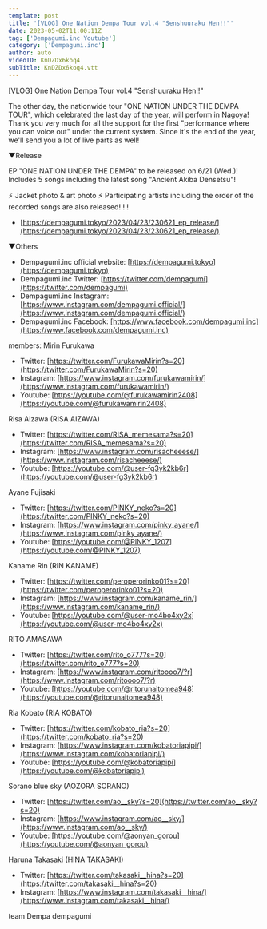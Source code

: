 ```yaml
---
template: post
title: '[VLOG] One Nation Dempa Tour vol.4 "Senshuuraku Hen!!"'
date: 2023-05-02T11:00:11Z
tag: ['Dempagumi.inc Youtube']
category: ['Dempagumi.inc']
author: auto 
videoID: KnDZDx6koq4
subTitle: KnDZDx6koq4.vtt
---
```

[VLOG] One Nation Dempa Tour vol.4 "Senshuuraku Hen!!"

The other day, the nationwide tour "ONE NATION UNDER THE DEMPA TOUR", which celebrated the last day of the year, will perform in Nagoya!
Thank you very much for all the support for the first "performance where you can voice out" under the current system.
Since it's the end of the year, we'll send you a lot of live parts as well!


▼Release

EP "ONE NATION UNDER THE DEMPA" to be released on 6/21 (Wed.)!
Includes 5 songs including the latest song "Ancient Akiba Densetsu"!

⚡️ Jacket photo & art photo
⚡️ Participating artists including the order of the recorded songs are also released! ! !
- [https://dempagumi.tokyo/2023/04/23/230621_ep_release/](https://dempagumi.tokyo/2023/04/23/230621_ep_release/)


▼Others

- Dempagumi.inc official website: [https://dempagumi.tokyo](https://dempagumi.tokyo)
- Dempagumi.inc Twitter: [https://twitter.com/dempagumi](https://twitter.com/dempagumi)
- Dempagumi.inc Instagram: [https://www.instagram.com/dempagumi.official/](https://www.instagram.com/dempagumi.official/)
- Dempagumi.inc Facebook: [https://www.facebook.com/dempagumi.inc](https://www.facebook.com/dempagumi.inc)


members:
Mirin Furukawa

- Twitter: [https://twitter.com/FurukawaMirin?s=20](https://twitter.com/FurukawaMirin?s=20)
- Instagram: [https://www.instagram.com/furukawamirin/](https://www.instagram.com/furukawamirin/)
- Youtube: [https://youtube.com/@furukawamirin2408](https://youtube.com/@furukawamirin2408)

Risa Aizawa (RISA AIZAWA)

- Twitter: [https://twitter.com/RISA_memesama?s=20](https://twitter.com/RISA_memesama?s=20)
- Instagram: [https://www.instagram.com/risacheeese/](https://www.instagram.com/risacheeese/)
- Youtube: [https://youtube.com/@user-fg3yk2kb6r](https://youtube.com/@user-fg3yk2kb6r)

Ayane Fujisaki

- Twitter: [https://twitter.com/PINKY_neko?s=20](https://twitter.com/PINKY_neko?s=20)
- Instagram: [https://www.instagram.com/pinky_ayane/](https://www.instagram.com/pinky_ayane/)
- Youtube: [https://youtube.com/@PINKY_1207](https://youtube.com/@PINKY_1207)

Kaname Rin (RIN KANAME)

- Twitter: [https://twitter.com/peroperorinko01?s=20](https://twitter.com/peroperorinko01?s=20)
- Instagram: [https://www.instagram.com/kaname_rin/](https://www.instagram.com/kaname_rin/)
- Youtube: [https://youtube.com/@user-mo4bo4xy2x](https://youtube.com/@user-mo4bo4xy2x)

RITO AMASAWA

- Twitter: [https://twitter.com/rito_o777?s=20](https://twitter.com/rito_o777?s=20)
- Instagram: [https://www.instagram.com/ritoooo7/?r](https://www.instagram.com/ritoooo7/?r)
- Youtube: [https://youtube.com/@ritorunaitomea948](https://youtube.com/@ritorunaitomea948)

Ria Kobato (RIA KOBATO)

- Twitter: [https://twitter.com/kobato_ria?s=20](https://twitter.com/kobato_ria?s=20)
- Instagram: [https://www.instagram.com/kobatoriapipi/](https://www.instagram.com/kobatoriapipi/)
- Youtube: [https://youtube.com/@kobatoriapipi](https://youtube.com/@kobatoriapipi)

Sorano blue sky (AOZORA SORANO)

- Twitter: [https://twitter.com/ao__sky?s=20](https://twitter.com/ao__sky?s=20)
- Instagram: [https://www.instagram.com/ao__sky/](https://www.instagram.com/ao__sky/)
- Youtube: [https://youtube.com/@aonyan_gorou](https://youtube.com/@aonyan_gorou)

Haruna Takasaki (HINA TAKASAKI)

- Twitter: [https://twitter.com/takasaki__hina?s=20](https://twitter.com/takasaki__hina?s=20)
- Instagram: [https://www.instagram.com/takasaki__hina/](https://www.instagram.com/takasaki__hina/)

team Dempa
dempagumi